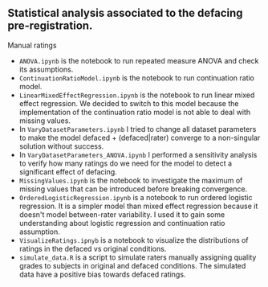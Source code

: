 ## Statistical analysis associated to the defacing pre-registration.

Manual ratings
- `ANOVA.ipynb` is the notebook to run repeated measure ANOVA and check its assumptions.
- `ContinuationRatioModel.ipynb` is the notebook to run continuation ratio model.
- `LinearMixedEffectRegression.ipynb` is the notebook to run linear mixed effect regression. We decided to switch to this model because the implementation of the continuation ratio model is not able to deal with missing values.
- In `VaryDatasetParameters.ipynb` I tried to change all dataset parameters to make the model defaced + (defaced|rater) converge to a non-singular solution without success.
- In `VaryDatasetParameters_ANOVA.ipynb` I performed a sensitivity analysis to verify how many ratings do we need for the model to detect a significant effect of defacing.
- `MissingValues.ipynb` is the notebook to investigate the maximum of missing values that can be introduced before breaking convergence.
- `OrderedLogisticRegression.ipynb` is a notebook to run ordered logistic regression. It is a simpler model than mixed effect regression because it doesn't model between-rater variability. I used it to gain some understanding about logistic regression and continuation ratio assumption.
- `VisualizeRatings.ipnyb` is a notebook to visualize the distributions of ratings in the defaced vs original conditions. 
- `simulate_data.R` is a script to simulate raters manually assigning quality grades to subjects in original and defaced conditions. The simulated data have a positive bias towards defaced ratings.

```python

```
